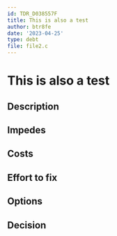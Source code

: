 ```yaml
---
id: TDR_D038557F
title: This is also a test
author: btr8fe
date: '2023-04-25'
type: debt
file: file2.c
---
```


# This is also a test

## Description

## Impedes

## Costs

## Effort to fix

## Options

## Decision

